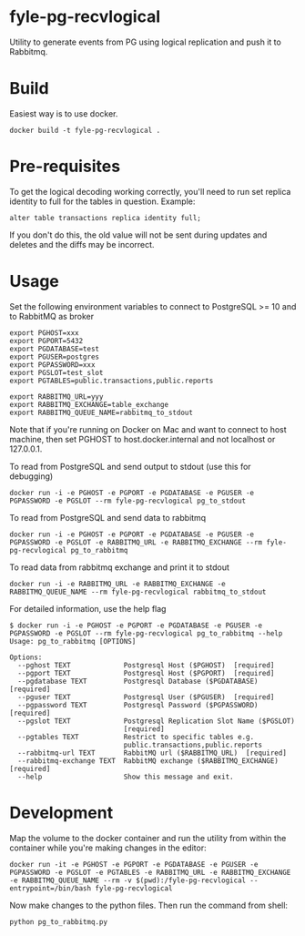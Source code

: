 # fyle-pg-recvlogical

Utility to generate events from PG using logical replication and push it to Rabbitmq.

# Build

Easiest way is to use docker.

```
docker build -t fyle-pg-recvlogical .
```

# Pre-requisites

To get the logical decoding working correctly, you'll need to run set replica identity to full for the tables in question. Example:

```
alter table transactions replica identity full;
```

If you don't do this, the old value will not be sent during updates and deletes and the diffs may be incorrect.

# Usage

Set the following environment variables to connect to PostgreSQL >= 10 and to RabbitMQ as broker

```
export PGHOST=xxx
export PGPORT=5432
export PGDATABASE=test
export PGUSER=postgres
export PGPASSWORD=xxx
export PGSLOT=test_slot
export PGTABLES=public.transactions,public.reports

export RABBITMQ_URL=yyy
export RABBITMQ_EXCHANGE=table_exchange
export RABBITMQ_QUEUE_NAME=rabbitmq_to_stdout

```

Note that if you're running on Docker on Mac and want to connect to host machine, then set PGHOST to host.docker.internal and not localhost or 127.0.0.1.

To read from PostgreSQL and send output to stdout (use this for debugging)

```
docker run -i -e PGHOST -e PGPORT -e PGDATABASE -e PGUSER -e PGPASSWORD -e PGSLOT --rm fyle-pg-recvlogical pg_to_stdout
```

To read from PostgreSQL and send data to rabbitmq
```
docker run -i -e PGHOST -e PGPORT -e PGDATABASE -e PGUSER -e PGPASSWORD -e PGSLOT -e RABBITMQ_URL -e RABBITMQ_EXCHANGE --rm fyle-pg-recvlogical pg_to_rabbitmq
```

To read data from rabbitmq exchange and print it to stdout
```
docker run -i -e RABBITMQ_URL -e RABBITMQ_EXCHANGE -e RABBITMQ_QUEUE_NAME --rm fyle-pg-recvlogical rabbitmq_to_stdout
```

For detailed information, use the help flag

```
$ docker run -i -e PGHOST -e PGPORT -e PGDATABASE -e PGUSER -e PGPASSWORD -e PGSLOT --rm fyle-pg-recvlogical pg_to_rabbitmq --help
Usage: pg_to_rabbitmq [OPTIONS]

Options:
  --pghost TEXT             Postgresql Host ($PGHOST)  [required]
  --pgport TEXT             Postgresql Host ($PGPORT)  [required]
  --pgdatabase TEXT         Postgresql Database ($PGDATABASE)  [required]
  --pguser TEXT             Postgresql User ($PGUSER)  [required]
  --pgpassword TEXT         Postgresql Password ($PGPASSWORD)  [required]
  --pgslot TEXT             Postgresql Replication Slot Name ($PGSLOT)
                            [required]
  --pgtables TEXT           Restrict to specific tables e.g.
                            public.transactions,public.reports
  --rabbitmq-url TEXT       RabbitMQ url ($RABBITMQ_URL)  [required]
  --rabbitmq-exchange TEXT  RabbitMQ exchange ($RABBITMQ_EXCHANGE)  [required]
  --help                    Show this message and exit.

```

# Development

Map the volume to the docker container and run the utility from within the container while you're making changes in the editor:

```
docker run -it -e PGHOST -e PGPORT -e PGDATABASE -e PGUSER -e PGPASSWORD -e PGSLOT -e PGTABLES -e RABBITMQ_URL -e RABBITMQ_EXCHANGE -e RABBITMQ_QUEUE_NAME --rm -v $(pwd):/fyle-pg-recvlogical --entrypoint=/bin/bash fyle-pg-recvlogical
```

Now make changes to the python files. Then run the command from shell:

```
python pg_to_rabbitmq.py
```

